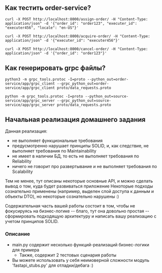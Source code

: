 ## Как тестить order-service?

```
curl -X POST http://localhost:8000/assign-order/ -H "Content-Type: application/json" -d '{"order_id": "order123", "executer_id": "executer456", "locale": "en-US"}'

curl -X POST http://localhost:8000/acquire-order/ -H "Content-Type: application/json" -d '{"executer_id": "executer456"}'

curl -X POST http://localhost:8000/cancel-order/ -H "Content-Type: application/json" -d '{"order_id": "order123"}'
```

## Как генерировать grpc файлы?
```
python3 -m grpc_tools.protoc -I=proto --python_out=order-service/app/grpc_client --grpc_python_out=order-service/app/grpc_client proto/data_requests.proto

python -m grpc_tools.protoc -I=proto --python_out=source-service/app/grpc_server --grpc_python_out=source-service/app/grpc_server proto/data_requests.proto
```


## Начальная реализация домашнего задания
Данная реализация:

- не выполняет функциональные требования
- предусмотренно нарушает принципы SOLID, и, как следствие, не выполняет требования по Maintainability
- не имеет в наличии БД, то есть не выполняет требования по Reliability
- ничего не говорит про развертывание и не выполняет требования по Scalability

Тем не менее, тут описаны некоторые основные API, и можно сделать вывод о том, куда будет развиваться приложение
Некоторые подходы сознательно применены (например, выделен слой доступа к данным и объекты DTO), но некоторые
сознательно нарушены :)

Содержательная часть вашей работы состоит в том, чтобы не фокусируясь на бизнес-логике -- благо, тут она довольно
простая -- сформировать подходящую архитектуру и написать вашу реализацию с учетом принципов SOLID.

### Описание

- main.py содержит несколько функций-реализаций бизнес-логики для примера
    - Также, содержит 2 тестовых сценария работы
- Вы можете использовать у себя неимоверной сложности модуль 'fastapi_stubs.py' для отладки/дебага :)
